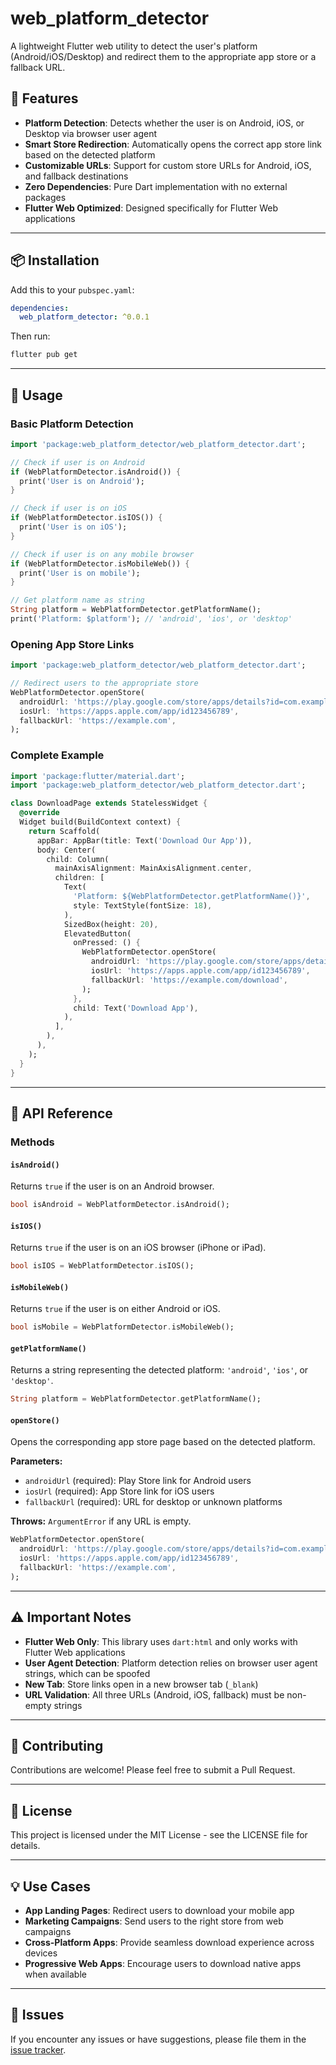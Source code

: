 # web_platform_detector

A lightweight Flutter web utility to detect the user's platform (Android/iOS/Desktop) and redirect them to the appropriate app store or a fallback URL.

## 🚀 Features

- **Platform Detection**: Detects whether the user is on Android, iOS, or Desktop via browser user agent
- **Smart Store Redirection**: Automatically opens the correct app store link based on the detected platform
- **Customizable URLs**: Support for custom store URLs for Android, iOS, and fallback destinations
- **Zero Dependencies**: Pure Dart implementation with no external packages
- **Flutter Web Optimized**: Designed specifically for Flutter Web applications

---

## 📦 Installation

Add this to your `pubspec.yaml`:

```yaml
dependencies:
  web_platform_detector: ^0.0.1
```

Then run:

```bash
flutter pub get
```

---

## 🎯 Usage

### Basic Platform Detection

```dart
import 'package:web_platform_detector/web_platform_detector.dart';

// Check if user is on Android
if (WebPlatformDetector.isAndroid()) {
  print('User is on Android');
}

// Check if user is on iOS
if (WebPlatformDetector.isIOS()) {
  print('User is on iOS');
}

// Check if user is on any mobile browser
if (WebPlatformDetector.isMobileWeb()) {
  print('User is on mobile');
}

// Get platform name as string
String platform = WebPlatformDetector.getPlatformName();
print('Platform: $platform'); // 'android', 'ios', or 'desktop'
```

### Opening App Store Links

```dart
import 'package:web_platform_detector/web_platform_detector.dart';

// Redirect users to the appropriate store
WebPlatformDetector.openStore(
  androidUrl: 'https://play.google.com/store/apps/details?id=com.example.app',
  iosUrl: 'https://apps.apple.com/app/id123456789',
  fallbackUrl: 'https://example.com',
);
```

### Complete Example

```dart
import 'package:flutter/material.dart';
import 'package:web_platform_detector/web_platform_detector.dart';

class DownloadPage extends StatelessWidget {
  @override
  Widget build(BuildContext context) {
    return Scaffold(
      appBar: AppBar(title: Text('Download Our App')),
      body: Center(
        child: Column(
          mainAxisAlignment: MainAxisAlignment.center,
          children: [
            Text(
              'Platform: ${WebPlatformDetector.getPlatformName()}',
              style: TextStyle(fontSize: 18),
            ),
            SizedBox(height: 20),
            ElevatedButton(
              onPressed: () {
                WebPlatformDetector.openStore(
                  androidUrl: 'https://play.google.com/store/apps/details?id=com.example.app',
                  iosUrl: 'https://apps.apple.com/app/id123456789',
                  fallbackUrl: 'https://example.com/download',
                );
              },
              child: Text('Download App'),
            ),
          ],
        ),
      ),
    );
  }
}
```

---

## 📖 API Reference

### Methods

#### `isAndroid()`
Returns `true` if the user is on an Android browser.

```dart
bool isAndroid = WebPlatformDetector.isAndroid();
```

#### `isIOS()`
Returns `true` if the user is on an iOS browser (iPhone or iPad).

```dart
bool isIOS = WebPlatformDetector.isIOS();
```

#### `isMobileWeb()`
Returns `true` if the user is on either Android or iOS.

```dart
bool isMobile = WebPlatformDetector.isMobileWeb();
```

#### `getPlatformName()`
Returns a string representing the detected platform: `'android'`, `'ios'`, or `'desktop'`.

```dart
String platform = WebPlatformDetector.getPlatformName();
```

#### `openStore()`
Opens the corresponding app store page based on the detected platform.

**Parameters:**
- `androidUrl` (required): Play Store link for Android users
- `iosUrl` (required): App Store link for iOS users
- `fallbackUrl` (required): URL for desktop or unknown platforms

**Throws:** `ArgumentError` if any URL is empty.

```dart
WebPlatformDetector.openStore(
  androidUrl: 'https://play.google.com/store/apps/details?id=com.example.app',
  iosUrl: 'https://apps.apple.com/app/id123456789',
  fallbackUrl: 'https://example.com',
);
```

---

## ⚠️ Important Notes

- **Flutter Web Only**: This library uses `dart:html` and only works with Flutter Web applications
- **User Agent Detection**: Platform detection relies on browser user agent strings, which can be spoofed
- **New Tab**: Store links open in a new browser tab (`_blank`)
- **URL Validation**: All three URLs (Android, iOS, fallback) must be non-empty strings

---

## 🤝 Contributing

Contributions are welcome! Please feel free to submit a Pull Request.

---

## 📄 License

This project is licensed under the MIT License - see the LICENSE file for details.

---

## 💡 Use Cases

- **App Landing Pages**: Redirect users to download your mobile app
- **Marketing Campaigns**: Send users to the right store from web campaigns
- **Cross-Platform Apps**: Provide seamless download experience across devices
- **Progressive Web Apps**: Encourage users to download native apps when available

---

## 🐛 Issues

If you encounter any issues or have suggestions, please file them in the [issue tracker](https://github.com/ibrahimmohamed2411/web_platform_detector/issues).